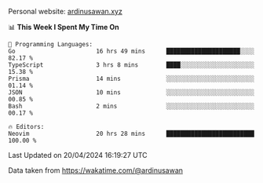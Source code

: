 Personal website: [ardinusawan.xyz](https://ardinusawan.xyz)

<!--START_SECTION:waka-->
📊 **This Week I Spent My Time On** 

```text
💬 Programming Languages: 
Go                       16 hrs 49 mins      █████████████████████░░░░   82.17 % 
TypeScript               3 hrs 8 mins        ████░░░░░░░░░░░░░░░░░░░░░   15.38 % 
Prisma                   14 mins             ░░░░░░░░░░░░░░░░░░░░░░░░░   01.14 % 
JSON                     10 mins             ░░░░░░░░░░░░░░░░░░░░░░░░░   00.85 % 
Bash                     2 mins              ░░░░░░░░░░░░░░░░░░░░░░░░░   00.17 % 

🔥 Editors: 
Neovim                   20 hrs 28 mins      █████████████████████████   100.00 % 
```


 Last Updated on 20/04/2024 16:19:27 UTC
<!--END_SECTION:waka-->
Data taken from https://wakatime.com/@ardinusawan
